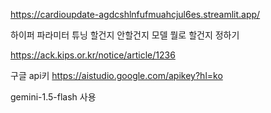 https://cardioupdate-agdcshlnfufmuahcjul6es.streamlit.app/

하이퍼 파라미터 튜닝 할건지 안할건지
모델 뭘로 할건지 정하기

https://ack.kips.or.kr/notice/article/1236

구글 api키
https://aistudio.google.com/apikey?hl=ko

gemini-1.5-flash 사용
